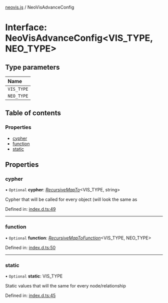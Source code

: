 [neovis.js](../README.md) / NeoVisAdvanceConfig

# Interface: NeoVisAdvanceConfig<VIS_TYPE, NEO_TYPE\>

## Type parameters

Name |
:------ |
`VIS_TYPE` |
`NEO_TYPE` |

## Table of contents

### Properties

- [cypher](neovisadvanceconfig.md#cypher)
- [function](neovisadvanceconfig.md#function)
- [static](neovisadvanceconfig.md#static)

## Properties

### cypher

• `Optional` **cypher**: [*RecursiveMapTo*](../README.md#recursivemapto)<VIS\_TYPE, string\>

Cypher that will be called for every object (will look the same as

Defined in: [index.d.ts:49](https://github.com/thebestnom/neovis.js/blob/d41808e/index.d.ts#L49)

___

### function

• `Optional` **function**: [*RecursiveMapToFunction*](../README.md#recursivemaptofunction)<VIS\_TYPE, NEO\_TYPE\>

Defined in: [index.d.ts:50](https://github.com/thebestnom/neovis.js/blob/d41808e/index.d.ts#L50)

___

### static

• `Optional` **static**: VIS\_TYPE

Static values that will the same for every node/relationship

Defined in: [index.d.ts:45](https://github.com/thebestnom/neovis.js/blob/d41808e/index.d.ts#L45)
